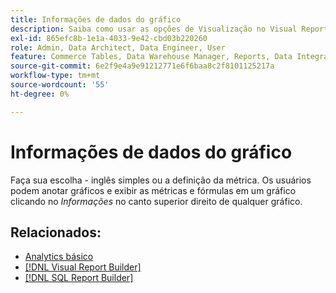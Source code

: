 ```yaml
---
title: Informações de dados do gráfico
description: Saiba como usar as opções de Visualização no Visual Report Builder.
exl-id: 865efc8b-1e1a-4033-9e42-cbd03b220260
role: Admin, Data Architect, Data Engineer, User
feature: Commerce Tables, Data Warehouse Manager, Reports, Data Integration
source-git-commit: 6e2f9e4a9e91212771e6f6baa8c2f8101125217a
workflow-type: tm+mt
source-wordcount: '55'
ht-degree: 0%

---
```


# Informações de dados do gráfico

Faça sua escolha - inglês simples ou a definição da métrica. Os usuários podem anotar gráficos e exibir as métricas e fórmulas em um gráfico clicando no _Informações_ no canto superior direito de qualquer gráfico.

## Relacionados:

* [Analytics básico](../../data-analyst/analysis/basic-analytics.md)
* [[!DNL Visual Report Builder]](../../data-user/reports/ess-rpt-build-visual.md)
* [[!DNL SQL Report Builder]](../../data-analyst/dev-reports/sql-rpt-bldr.md)

